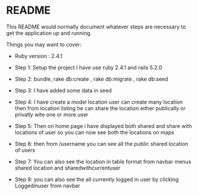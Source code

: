 # README

This README would normally document whatever steps are necessary to get the
application up and running.

Things you may want to cover:

* Ruby version : 2.4.1

* Step 1: Setup the project I have use ruby 2.4.1 and rails  5.2.0
* Step 2: bundle, rake db:create , rake db:migrate , rake db:seed
* Step 3: I have added some data in seed
* Step 4: I have create a model location user can create many location then from location listing he 
        can share the location either publically or privatly wite one or more  user
* Step 5: Then on home page i have displayed both shared and share with locations of user
        so you can now see both the locations on maps

* Step 6: then from /username you can see all the public shared location of users
* Step 7: You can also see the location in table format from navbar menus shared location and sharedwithcurrentuser
* Step 8: you can also see the all currently logged in user by clicking Loggedinuser from navbar                 
